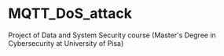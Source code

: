 # MQTT_DoS_attack
Project of Data and System Security course (Master's Degree in Cybersecurity at University of Pisa)
